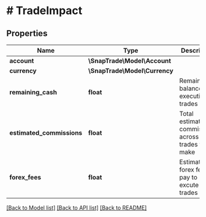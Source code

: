 # # TradeImpact

## Properties

Name | Type | Description | Notes
------------ | ------------- | ------------- | -------------
**account** | **\SnapTrade\Model\Account** |  | [optional]
**currency** | **\SnapTrade\Model\Currency** |  | [optional]
**remaining_cash** | **float** | Remaining balance after executing all trades | [optional]
**estimated_commissions** | **float** | Total estimated commissions across all trades to make | [optional]
**forex_fees** | **float** | Estimated forex fees to pay to excute trades | [optional]

[[Back to Model list]](../../README.md#models) [[Back to API list]](../../README.md#endpoints) [[Back to README]](../../README.md)
